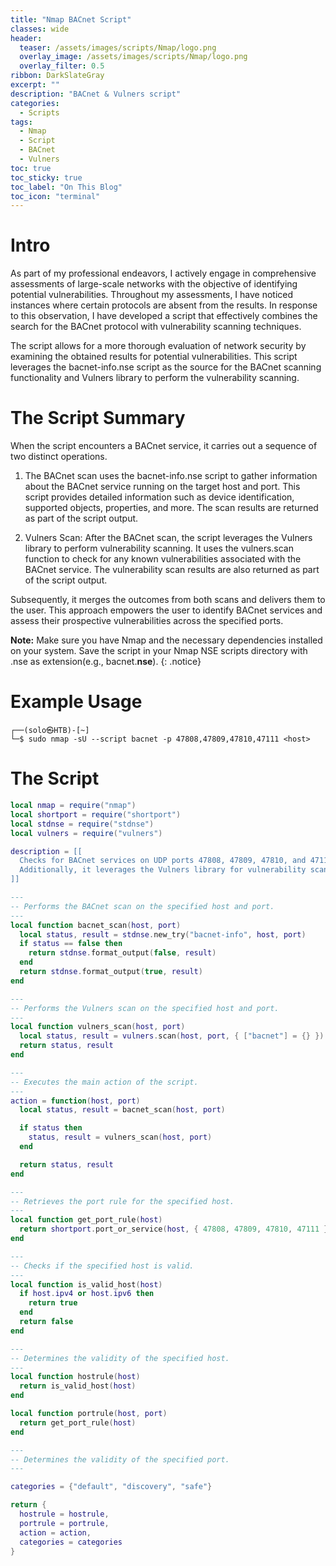```yaml
---
title: "Nmap BACnet Script"
classes: wide
header:
  teaser: /assets/images/scripts/Nmap/logo.png
  overlay_image: /assets/images/scripts/Nmap/logo.png
  overlay_filter: 0.5
ribbon: DarkSlateGray
excerpt: ""
description: "BACnet & Vulners script"
categories:
  - Scripts
tags:
  - Nmap
  - Script
  - BACnet
  - Vulners
toc: true
toc_sticky: true
toc_label: "On This Blog"
toc_icon: "terminal"
---
```


<!-- Toc Color -->
<style>
.toc .nav__title {
  color: #fff;
  font-size: .75em;
  background: #15bf66;
  border-top-left-radius: 4px;
  border-top-right-radius: 4px;
</style>

# Intro

As part of my professional endeavors, I actively engage in comprehensive assessments of large-scale networks with the objective of identifying potential vulnerabilities. Throughout my assessments, I have noticed instances where certain protocols are absent from the results. In response to this observation, I have developed a script that effectively combines the search for the BACnet protocol with vulnerability scanning techniques. 

<b></b>
The script allows for a more thorough evaluation of network security by examining the obtained results for potential vulnerabilities. This script leverages the bacnet-info.nse script as the source for the BACnet scanning functionality and Vulners library to perform the vulnerability scanning.

# The Script Summary

When the script encounters a BACnet service, it carries out a sequence of two distinct operations.

1. The BACnet scan uses the bacnet-info.nse script to gather information about the BACnet service running on the target host and port. This script provides detailed information such as device identification, supported objects, properties, and more. The scan results are returned as part of the script output.

2. Vulners Scan: After the BACnet scan, the script leverages the Vulners library to perform vulnerability scanning. It uses the vulners.scan function to check for any known vulnerabilities associated with the BACnet service. The vulnerability scan results are also returned as part of the script output.

Subsequently, it merges the outcomes from both scans and delivers them to the user. This approach empowers the user to identify BACnet services and assess their prospective vulnerabilities across the specified ports.

<b></b>

**Note:** Make sure you have Nmap and the necessary dependencies installed on your system. Save the script in your Nmap NSE scripts directory with .nse as extension(e.g., bacnet.<b>nse</b>). 
{: .notice}

<b></b>

# Example Usage

```console
┌──(solo㉿HTB)-[~]
└─$ sudo nmap -sU --script bacnet -p 47808,47809,47810,47111 <host>
```

# The Script

```lua
local nmap = require("nmap")
local shortport = require("shortport")
local stdnse = require("stdnse")
local vulners = require("vulners")

description = [[
  Checks for BACnet services on UDP ports 47808, 47809, 47810, and 47111.
  Additionally, it leverages the Vulners library for vulnerability scanning.
]]

---
-- Performs the BACnet scan on the specified host and port.
---
local function bacnet_scan(host, port)
  local status, result = stdnse.new_try("bacnet-info", host, port)
  if status == false then
    return stdnse.format_output(false, result)
  end
  return stdnse.format_output(true, result)
end

---
-- Performs the Vulners scan on the specified host and port.
---
local function vulners_scan(host, port)
  local status, result = vulners.scan(host, port, { ["bacnet"] = {} })
  return status, result
end

---
-- Executes the main action of the script.
---
action = function(host, port)
  local status, result = bacnet_scan(host, port)

  if status then
    status, result = vulners_scan(host, port)
  end

  return status, result
end

---
-- Retrieves the port rule for the specified host.
---
local function get_port_rule(host)
  return shortport.port_or_service(host, { 47808, 47809, 47810, 47111 }, "bacnet")
end

---
-- Checks if the specified host is valid.
---
local function is_valid_host(host)
  if host.ipv4 or host.ipv6 then
    return true
  end
  return false
end

---
-- Determines the validity of the specified host.
---
local function hostrule(host)
  return is_valid_host(host)
end

local function portrule(host, port)
  return get_port_rule(host)
end

---
-- Determines the validity of the specified port.
---

categories = {"default", "discovery", "safe"}

return {
  hostrule = hostrule,
  portrule = portrule,
  action = action,
  categories = categories
}

```
